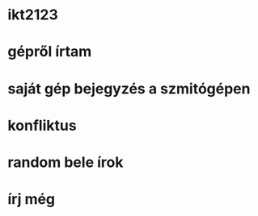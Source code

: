 # ikt2123
# gépről írtam
# saját gép bejegyzés a szmitógépen
# konfliktus
# random bele írok 
# írj még